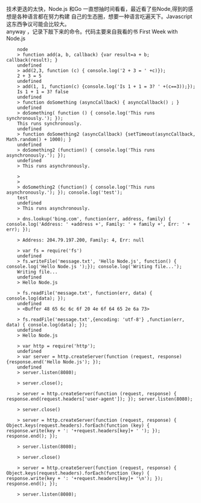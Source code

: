 技术更迭的太快，Node.js 和Go 一直想抽时间看看，最近看了些Node,得到的感想是各种语言都在努力构建  自己的生态圈，想要一种语言吃遍天下。Javascript 这东西争议可能会比较大。  
anyway ，记录下敲下来的命令。代码主要来自我看的书 First Week with Node.js  

        node
        > function add(a, b, callback) {var result=a + b; callback(result); }
        undefined
        > add(2,3, function (c) { console.log('2 + 3 = ' +c)});
        2 + 3 = 5
        undefined
        > add(1, 1, function(c) {console.log('Is 1 + 1 = 3? ' +(c==3));});
        Is 1 + 1 = 3? false
        undefined
        > function doSomething (asyncCallback) { asyncCallback() ; }
        undefined
        > doSomething( function () { console.log('This runs synchronously.'); });
        This runs synchronously.
        undefined
        > function doSomething2 (asyncCallback) {setTimeout(asyncCallback, Math.random() + 1000); }
        undefined
        > doSomething2 (function() { console.log('This runs asynchronously.'); });
        undefined
        > This runs asynchronously.

        >
        >
        > doSomething2 (function() { console.log('This runs asynchronously.'); }); console.log('test');
        test
        undefined
        > This runs asynchronously.

        > dns.lookup('bing.com', function(err, address, family) { console.log('Address: ' +address +', Family: ' + family +', Err: ' + err); });
       
        > Address: 204.79.197.200, Family: 4, Err: null

        > var fs = require('fs')
        undefined
        > fs.writeFile('message.txt', 'Hello Node.js', function() { console.log('Hello Node.js ');}); console.log('Writing file...');
        Writing file...
        undefined
        > Hello Node.js

        > fs.readFile('message.txt', function(err, data) { console.log(data); });
        undefined
        > <Buffer 48 65 6c 6c 6f 20 4e 6f 64 65 2e 6a 73>

        > fs.readFile('message.txt',{encoding: 'utf-8'} ,function(err, data) { console.log(data); });
        undefined
        > Hello Node.js

        > var http = require('http');
        undefined
        > var server = http.createServer(function (request, response) {response.end('Hello Node.js'); });
        undefined
        > server.listen(8080);

        > server.close();
        
        > server = http.createServer(function (request, response) { response.end(request.headers['user-agent']); }); server.listen(8080);
        
        > server.close()
        
        > server = http.createServer(function (request, response) { Object.keys(request.headers).forEach(function (key) { response.write(key + ': '+request.headers[key]+ ' '); }); response.end(); });
        
        > server.listen(8080);
        
        > server.close()
       
        > server = http.createServer(function (request, response) { Object.keys(request.headers).forEach(function (key) { response.write(key + ': '+request.headers[key]+ '\n'); }); response.end(); });
        
        > server.listen(8080);
        

